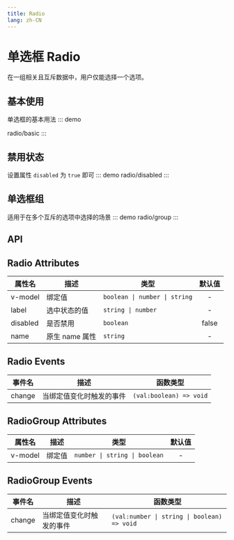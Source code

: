 ```yaml
---
title: Radio
lang: zh-CN
---
```


# 单选框 Radio
在一组相关且互斥数据中，用户仅能选择一个选项。

## 基本使用
单选框的基本用法
::: demo

radio/basic
:::

## 禁用状态
设置属性 `disabled` 为 `true` 即可
::: demo 
radio/disabled
:::

## 单选框组
适用于在多个互斥的选项中选择的场景
::: demo 
radio/group
:::

## API
## Radio Attributes
|属性名|描述|类型|默认值|
|---|---|---|:---:|
|v-model|绑定值|`boolean \| number \| string`|-|
|label|选中状态的值|`string \| number` |-|
|disabled|是否禁用|`boolean`|false|
|name|原生 name 属性|`string`|-|

## Radio Events
|事件名|描述|函数类型|
|---|---|---|
|change|当绑定值变化时触发的事件|`(val:boolean) => void`|


## RadioGroup Attributes
|属性名|描述|类型|默认值|
|---|---|---|:---:|
|v-model|绑定值|`number \| string \| boolean`|-|

## RadioGroup Events
|事件名|描述|函数类型|
|---|---|---|
|change|当绑定值变化时触发的事件|`(val:number \| string \| boolean) => void`|

